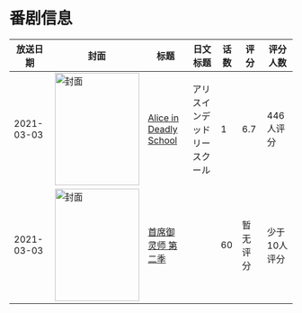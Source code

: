# 番剧信息

|放送日期|封面|标题|日文标题|话数|评分|评分人数|
|---|---|---|---|---|---|---|
|2021-03-03|<img src="//lain.bgm.tv/pic/cover/c/40/d1/189777_n5584.jpg" alt="封面" style="width:150px;height:200px;object-fit:cover;">|[Alice in Deadly School](https://bangumi.tv/subject/189777)|アリスインデッドリースクール|1|6.7|446人评分|
|2021-03-03|<img src="//lain.bgm.tv/pic/cover/c/05/53/329158_8LE5t.jpg" alt="封面" style="width:150px;height:200px;object-fit:cover;">|[首席御灵师 第二季](https://bangumi.tv/subject/329158)||60|暂无评分|少于10人评分|
